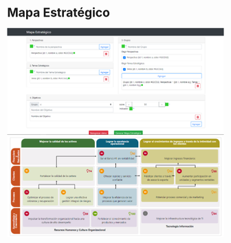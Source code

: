 # Mapa Estratégico
![alt text](https://github.com/MichaellAlavedraMunayco/mapa_estrategico_responsive/blob/master/screenshots/Controles_entrada.png)
![alt text](https://github.com/MichaellAlavedraMunayco/mapa_estrategico_responsive/blob/master/screenshots/mapa.png)
